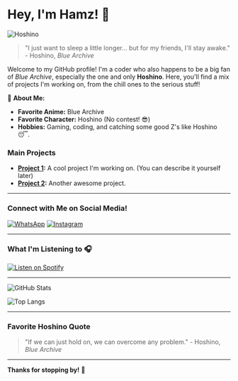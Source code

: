 # Hey, I'm Hamz! 👋

![Hoshino](https://media1.tenor.com/m/arX57XBqOrYAAAAC/takanashi-hoshino-blue-archive.gif)

> "I just want to sleep a little longer... but for my friends, I'll stay awake." - Hoshino, *Blue Archive*

Welcome to my GitHub profile! I'm a coder who also happens to be a big fan of *Blue Archive*, especially the one and only **Hoshino**. Here, you'll find a mix of projects I'm working on, from the chill ones to the serious stuff!

🌟 **About Me:**
- **Favorite Anime:** Blue Archive
- **Favorite Character:** Hoshino (No contest! 😎)
- **Hobbies:** Gaming, coding, and catching some good Z's like Hoshino 😴.

### Main Projects
- **[Project 1](#):** A cool project I'm working on. (You can describe it yourself later)
- **[Project 2](#):** Another awesome project.

---

### Connect with Me on Social Media!
[![WhatsApp](https://img.shields.io/badge/WhatsApp-25D366?style=flat-square&logo=whatsapp&logoColor=white)](https://wa.me/6285272386405)
[![Instagram](https://img.shields.io/badge/Instagram-E4405F?style=flat-square&logo=instagram&logoColor=white)](https://instagram.com/hamz_corez)

---

### What I'm Listening to 🎧
[![Listen on Spotify](https://img.shields.io/badge/Listen%20on%20Spotify-1DB954?style=for-the-badge&logo=spotify&logoColor=white)](https://open.spotify.com/track/6DR3yC5eBepsFn10eMUMDJ?si=4b6b4d4c995c4b6c)

---

![GitHub Stats](https://github-readme-stats.vercel.app/api?username=yourusername&show_icons=true&theme=tokyonight)

![Top Langs](https://github-readme-stats.vercel.app/api/top-langs/?username=yourusername&layout=compact&theme=tokyonight)

---

### Favorite Hoshino Quote
> "If we can just hold on, we can overcome any problem." - Hoshino, *Blue Archive*

---

**Thanks for stopping by!** 🌟